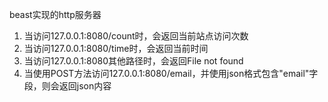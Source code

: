 beast实现的http服务器
1. 当访问127.0.0.1:8080/count时，会返回当前站点访问次数
2. 当访问127.0.0.1:8080/time时，会返回当前时间
3. 当访问127.0.0.1:8080其他路径时，会返回File not found
4. 当使用POST方法访问127.0.0.1:8080/email，并使用json格式包含"email"字段，则会返回json内容